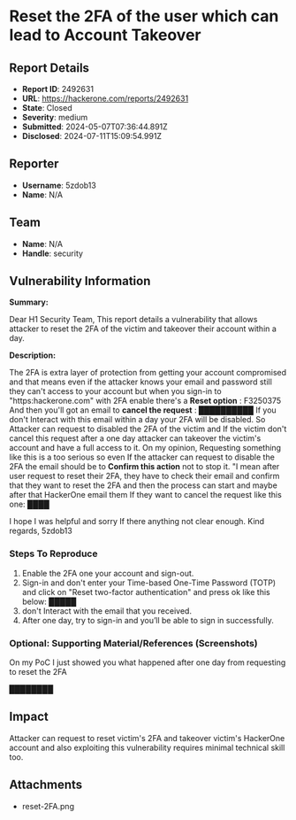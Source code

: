 # Reset the 2FA of the user which can lead to Account Takeover

## Report Details
- **Report ID**: 2492631
- **URL**: https://hackerone.com/reports/2492631
- **State**: Closed
- **Severity**: medium
- **Submitted**: 2024-05-07T07:36:44.891Z
- **Disclosed**: 2024-07-11T15:09:54.991Z

## Reporter
- **Username**: 5zdob13
- **Name**: N/A

## Team
- **Name**: N/A
- **Handle**: security

## Vulnerability Information
**Summary:**

  Dear H1 Security Team,
   This report details a vulnerability that allows attacker to reset the 2FA of the victim and takeover their account within a day.

**Description:**

 The 2FA is extra layer of protection from getting your account compromised and that means even if the attacker knows your email and password still they can't access to your account but when you sign-in to "https:hackerone.com" with 2FA enable there's a  **Reset option** :
F3250375
   And then you'll got an email to **cancel the request** :
██████████
  If you don't Interact with this email within a day your 2FA will be disabled.
So Attacker can request to disabled the 2FA of the victim and If the victim don't cancel this request after a one day  attacker can takeover the victim's account and have a full access to it.
  On my opinion, Requesting something like this is a too serious so even If the attacker can request to disable the 2FA the email should be to **Confirm this action** not to stop it. "I mean after user request to reset their 2FA,  they have to check their email and confirm that they want to reset the 2FA and then the process can start and  maybe after that HackerOne email them If they want to cancel the request like this one:
 ████

I hope I was helpful and sorry If there anything not clear enough.
Kind regards,
5zdob13
 
### Steps To Reproduce

1. Enable the 2FA one your account and sign-out.
2. Sign-in and don't enter your Time-based One-Time Password (TOTP) and click on "Reset two-factor authentication" and press ok like this below:
█████
3. don't Interact with the email that you received.
4. After one day, try to sign-in and you’ll be able to sign in successfully.

### Optional: Supporting Material/References (Screenshots)
  
On my PoC I just showed you what happened after one day from requesting to reset the 2FA

████████

## Impact

Attacker can request to reset victim's 2FA and takeover victim's HackerOne account and also exploiting this vulnerability requires minimal technical skill too.

## Attachments
- reset-2FA.png
